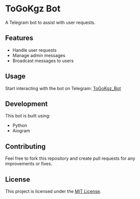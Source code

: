# ToGoKgz Bot

A Telegram bot to assist with user requests.

## Features
- Handle user requests
- Manage admin messages
- Broadcast messages to users

## Usage
Start interacting with the bot on Telegram: [ToGoKgz_Bot](https://t.me/ToGoKgz_Bot)

## Development
This bot is built using:
- Python
- Aiogram

## Contributing
Feel free to fork this repository and create pull requests for any improvements or fixes.

## License
This project is licensed under the [MIT License](LICENSE).
